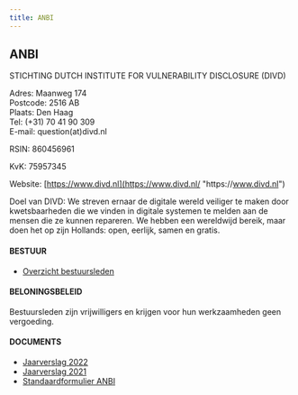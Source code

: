 ```yaml
---
title: ANBI
---
```

## ANBI

STICHTING DUTCH INSTITUTE FOR VULNERABILITY DISCLOSURE (DIVD)

Adres: Maanweg 174\
Postcode: 2516 AB\
Plaats: Den Haag\
Tel: (+31) 70 41 90 309\
E-mail: question(at)divd.nl

RSIN: 860456961

KvK: 75957345

Website: [https://www.divd.nl](https://www.divd.nl/ "https\://www.divd.nl")

Doel van DIVD: We streven ernaar de digitale wereld veiliger te maken door kwetsbaarheden die we vinden in digitale systemen te melden aan de mensen die ze kunnen repareren. We hebben een wereldwijd bereik, maar doen het op zijn Hollands: open, eerlijk, samen en gratis.

#### BESTUUR

* [Overzicht bestuursleden](https://www.divd.nl/uploads/uittreksel_handelsregister_75957345.pdf)

#### BELONINGSBELEID

Bestuursleden zijn vrijwilligers en krijgen voor hun werkzaamheden geen vergoeding.

#### DOCUMENTS

* [Jaarverslag 2022](https://www.divd.nl/uploads/DIVD%20jaarverslag%202022.pdf)
* [Jaarverslag 2021](https://www.divd.nl/uploads/DIVD%20jaarverslag%202021.pdf)
* [Standaardformulier ANBI](https://www.divd.nl/uploads/Standaardformulier%20ANBI.pdf)